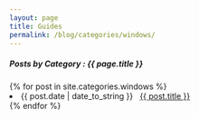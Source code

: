 ```yaml
---
layout: page
title: Guides
permalink: /blog/categories/windows/
---
```


<h5> Posts by Category : {{ page.title }} </h5>

<div class="card">
{% for post in site.categories.windows %}
 <li class="category-posts"><span>{{ post.date | date_to_string }}</span> &nbsp; <a href="{{ post.url }}">{{ post.title }}</a></li>
{% endfor %}
</div>